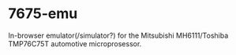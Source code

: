 # 7675-emu

In-browser emulator(/simulator?) for the Mitsubishi MH6111/Toshiba TMP76C75T automotive microprosessor.
